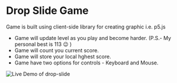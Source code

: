 # Drop Slide Game

Game is built using client-side library for creating graphic i.e. p5.js
* Game will update level as you play and become harder. (P.S.- My personal best is 113 😉 )
* Game will count you current score.
* Game will store your local hghest score.
* Game have two options for controls - Keyboard and Mouse.

![Live Demo of drop-slide](https://s4.gifyu.com/images/drop-slide.gif)

